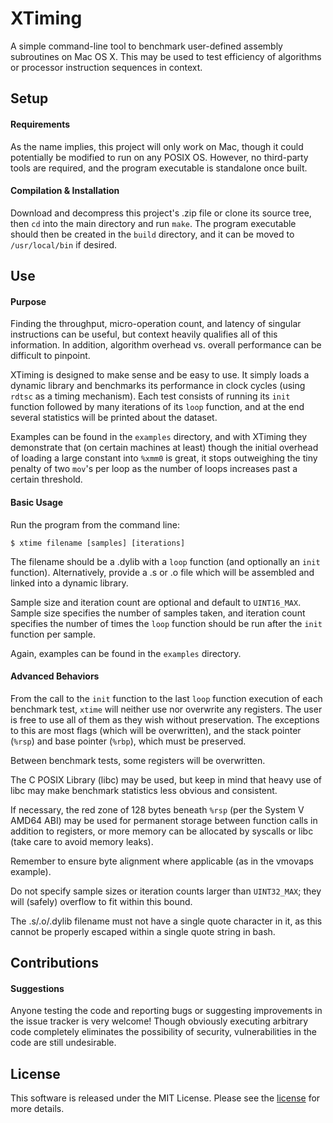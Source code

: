 # XTiming

A simple command-line tool to benchmark user-defined assembly subroutines on Mac OS X. This may be used to test efficiency of algorithms or processor instruction sequences in context.

## Setup

#### Requirements

As the name implies, this project will only work on Mac, though it could potentially be modified to run on any POSIX OS. However, no third-party tools are required, and the program executable is standalone once built.

#### Compilation & Installation

Download and decompress this project's .zip file or clone its source tree, then `cd` into the main directory and run `make`. The program executable should then be created in the `build` directory, and it can be moved to `/usr/local/bin` if desired.

## Use

#### Purpose

Finding the throughput, micro-operation count, and latency of singular instructions can be useful, but context heavily qualifies all of this information. In addition, algorithm overhead vs. overall performance can be difficult to pinpoint.

XTiming is designed to make sense and be easy to use. It simply loads a dynamic library and benchmarks its performance in clock cycles (using `rdtsc` as a timing mechanism). Each test consists of running its  `init` function followed by many iterations of its `loop` function, and at the end several statistics will be printed about the dataset.

Examples can be found in the `examples` directory, and with XTiming they demonstrate that (on certain machines at least) though the initial overhead of loading a large constant into `%xmm0` is great, it stops outweighing the tiny penalty of two `mov`'s per loop as the number of loops increases past a certain threshold.

#### Basic Usage

Run the program from the command line:

`$ xtime filename [samples] [iterations]`

The filename should be a .dylib with a `loop` function (and optionally an `init` function). Alternatively, provide a .s or .o file which will be assembled and linked into a dynamic library.

Sample size and iteration count are optional and default to `UINT16_MAX`. Sample size specifies the number of samples taken, and iteration count specifies the number of times the `loop` function should be run after the `init` function per sample.

Again, examples can be found in the `examples` directory.

#### Advanced Behaviors

From the call to the `init` function to the last `loop` function execution of each benchmark test, `xtime` will neither use nor overwrite any registers. The user is free to use all of them as they wish without preservation. The exceptions to this are most flags (which will be overwritten), and the stack pointer (`%rsp`) and base pointer (`%rbp`), which must be preserved.

Between benchmark tests, some registers will be overwritten.

The C POSIX Library (libc) may be used, but keep in mind that heavy use of libc may make benchmark statistics less obvious and consistent.

If necessary, the red zone of 128 bytes beneath `%rsp` (per the System V AMD64 ABI) may be used for permanent storage between function calls in addition to registers, or more memory can be allocated by syscalls or libc (take care to avoid memory leaks).

Remember to ensure byte alignment where applicable (as in the vmovaps example).

Do not specify sample sizes or iteration counts larger than `UINT32_MAX`; they will (safely) overflow to fit within this bound.

The .s/.o/.dylib filename must not have a single quote character in it, as this cannot be properly escaped within a single quote string in bash.

## Contributions

#### Suggestions

Anyone testing the code and reporting bugs or suggesting improvements in the issue tracker is very welcome! Though obviously executing arbitrary code completely eliminates the possibility of security, vulnerabilities in the code are still undesirable.

## License

This software is released under the MIT License. Please see the [license](LICENSE.txt) for more details.
